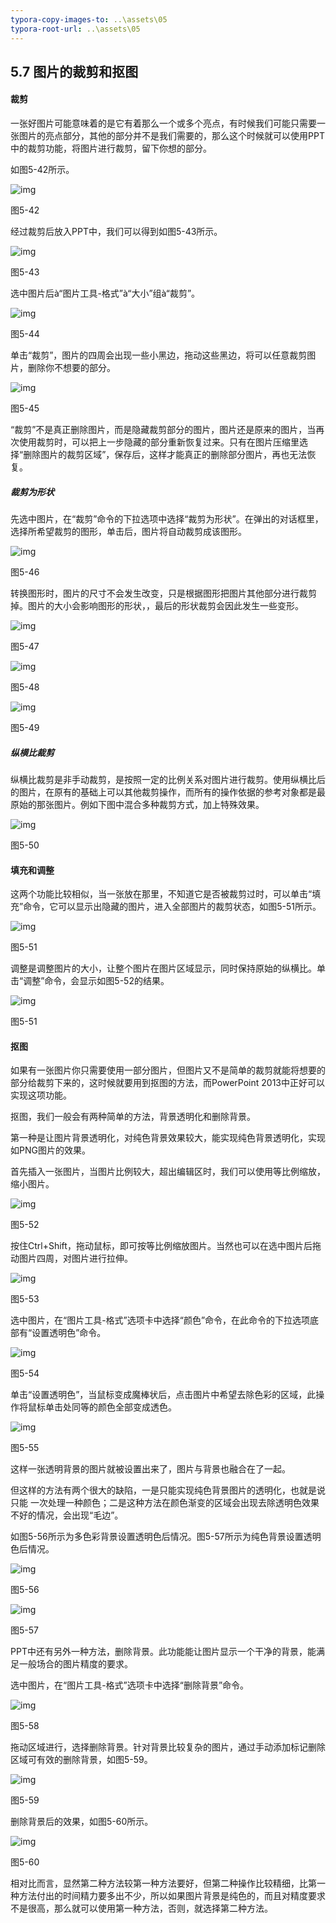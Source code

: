 ```yaml
---
typora-copy-images-to: ..\assets\05
typora-root-url: ..\assets\05
---
```


## **5.7**  **图片的裁剪和抠图**

#### **裁剪**

一张好图片可能意味着的是它有着那么一个或多个亮点，有时候我们可能只需要一张图片的亮点部分，其他的部分并不是我们需要的，那么这个时候就可以使用PPT中的裁剪功能，将图片进行裁剪，留下你想的部分。

如图5-42所示。

![img](/assets/05/image048.jpg)

图5-42

经过裁剪后放入PPT中，我们可以得到如图5-43所示。

![img](/assets/05/image049.jpg)

图5-43

选中图片后à“图片工具-格式”à“大小”组à“裁剪”。

![img](/assets/05/image050.png)

图5-44

单击“裁剪”，图片的四周会出现一些小黑边，拖动这些黑边，将可以任意裁剪图片，删除你不想要的部分。

![img](/assets/05/image051.jpg)

图5-45

“裁剪”不是真正删除图片，而是隐藏裁剪部分的图片，图片还是原来的图片，当再次使用裁剪时，可以把上一步隐藏的部分重新恢复过来。只有在图片压缩里选择“删除图片的裁剪区域”，保存后，这样才能真正的删除部分图片，再也无法恢复。

##### **裁剪为形状**

先选中图片，在“裁剪”命令的下拉选项中选择“裁剪为形状”。在弹出的对话框里，选择所希望裁剪的图形，单击后，图片将自动裁剪成该图形。

![img](/assets/05/image052.jpg)

图5-46

转换图形时，图片的尺寸不会发生改变，只是根据图形把图片其他部分进行裁剪掉。图片的大小会影响图形的形状，，最后的形状裁剪会因此发生一些变形。

![img](/assets/05/image053.jpg)

图5-47

![img](/assets/05/image054.jpg)

图5-48

![img](/assets/05/image055.jpg)

图5-49

##### **纵横比裁剪**

纵横比裁剪是非手动裁剪，是按照一定的比例关系对图片进行裁剪。使用纵横比后的图片，在原有的基础上可以其他裁剪操作，而所有的操作依据的参考对象都是最原始的那张图片。例如下图中混合多种裁剪方式，加上特殊效果。

![img](/assets/05/image056.png)

图5-50

#### **填充和调整**

这两个功能比较相似，当一张放在那里，不知道它是否被裁剪过时，可以单击“填充”命令，它可以显示出隐藏的图片，进入全部图片的裁剪状态，如图5-51所示。

![img](/assets/05/image057.jpg)

图5-51

调整是调整图片的大小，让整个图片在图片区域显示，同时保持原始的纵横比。单击“调整”命令，会显示如图5-52的结果。

![img](/assets/05/image058.jpg)

图5-51

#### **抠图**

如果有一张图片你只需要使用一部分图片，但图片又不是简单的裁剪就能将想要的部分给裁剪下来的，这时候就要用到抠图的方法，而PowerPoint 2013中正好可以实现这项功能。

抠图，我们一般会有两种简单的方法，背景透明化和删除背景。

第一种是让图片背景透明化，对纯色背景效果较大，能实现纯色背景透明化，实现如PNG图片的效果。

首先插入一张图片，当图片比例较大，超出编辑区时，我们可以使用等比例缩放，缩小图片。

![img](/assets/05/image059.jpg)

图5-52

按住Ctrl+Shift，拖动鼠标，即可按等比例缩放图片。当然也可以在选中图片后拖动图片四周，对图片进行拉伸。

![img](/assets/05/image060.jpg)

图5-53

选中图片，在“图片工具-格式”选项卡中选择“颜色”命令，在此命令的下拉选项底部有“设置透明色”命令。

![img](/assets/05/image061.png)

图5-54

单击“设置透明色”，当鼠标变成魔棒状后，点击图片中希望去除色彩的区域，此操作将鼠标单击处同等的颜色全部变成透色。

![img](/assets/05/image062.jpg)

图5-55

这样一张透明背景的图片就被设置出来了，图片与背景也融合在了一起。

但这样的方法有两个很大的缺陷，一是只能实现纯色背景图片的透明化，也就是说只能 一次处理一种颜色；二是这种方法在颜色渐变的区域会出现去除透明色效果不好的情况，会出现“毛边”。

如图5-56所示为多色彩背景设置透明色后情况。图5-57所示为纯色背景设置透明色后情况。

![img](/assets/05/image063.jpg)

图5-56

![img](/assets/05/image064.jpg)

图5-57

PPT中还有另外一种方法，删除背景。此功能能让图片显示一个干净的背景，能满足一般场合的图片精度的要求。

选中图片，在“图片工具-格式”选项卡中选择“删除背景”命令。

![img](/assets/05/image065.jpg)

图5-58

拖动区域进行，选择删除背景。针对背景比较复杂的图片，通过手动添加标记删除区域可有效的删除背景，如图5-59。

![img](/assets/05/image066.jpg)

图5-59

删除背景后的效果，如图5-60所示。

![img](/assets/05/image067.jpg)

图5-60

相对比而言，显然第二种方法较第一种方法要好，但第二种操作比较精细，比第一种方法付出的时间精力要多出不少，所以如果图片背景是纯色的，而且对精度要求不是很高，那么就可以使用第一种方法，否则，就选择第二种方法。



